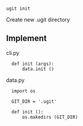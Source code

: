
```
ugit init
```
Create new .ugit directory



## Implement
cli.py
```
  def init (args):
      data.init ()
```

data.py
```
  import os

  GIT_DIR = '.ugit'

  def init ():
      os.makedirs (GIT_DIR)
```